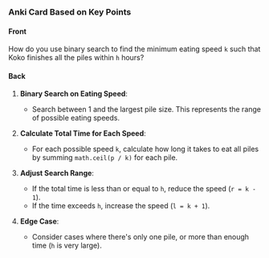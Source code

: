 ### Anki Card Based on Key Points

#### Front
How do you use binary search to find the minimum eating speed `k` such that Koko finishes all the piles within `h` hours?

#### Back
1. **Binary Search on Eating Speed**:
   - Search between 1 and the largest pile size. This represents the range of possible eating speeds.

2. **Calculate Total Time for Each Speed**:
   - For each possible speed `k`, calculate how long it takes to eat all piles by summing `math.ceil(p / k)` for each pile.

3. **Adjust Search Range**:
   - If the total time is less than or equal to `h`, reduce the speed (`r = k - 1`).
   - If the time exceeds `h`, increase the speed (`l = k + 1`).

4. **Edge Case**:
   - Consider cases where there's only one pile, or more than enough time (`h` is very large).
